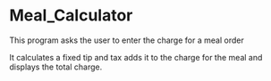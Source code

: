 # Meal_Calculator
This program asks the user to enter the charge for a meal order

It calculates a fixed tip and tax adds it to the charge for the meal and displays the total charge.
